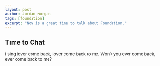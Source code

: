 ```yaml
---
layout: post
author: Jordan Morgan
tags: [foundation]
excerpt: "Now is a great time to talk about Foundation."
---
```

## Time to Chat
I sing lover come back, lover come back to me. Won't you ever come back, ever come back to me?